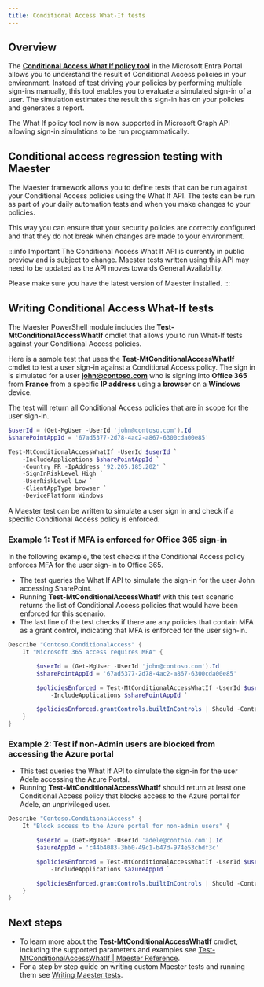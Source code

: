 ```yaml
---
title: Conditional Access What-If tests
---
```


## Overview

The [**Conditional Access What If policy tool**](https://learn.microsoft.com/entra/identity/conditional-access/what-if-tool) in the Microsoft Entra Portal allows you to understand the result of Conditional Access policies in your environment. Instead of test driving your policies by performing multiple sign-ins manually, this tool enables you to evaluate a simulated sign-in of a user. The simulation estimates the result this sign-in has on your policies and generates a report.

The What If policy tool now is now supported in Microsoft Graph API allowing sign-in simulations to be run programmatically.

## Conditional access regression testing with Maester

The Maester framework allows you to define tests that can be run against your Conditional Access policies using the What If API. The tests can be run as part of your daily automation tests and when you make changes to your policies.

This way you can ensure that your security policies are correctly configured and that they do not break when changes are made to your environment.

 :::info Important
The Conditional Access What If API is currently in public preview and is subject to change.
Maester tests written using this API may need to be updated as the API moves towards General Availability.

Please make sure you have the latest version of Maester installed.
:::

## Writing Conditional Access What-If tests

The Maester PowerShell module includes the **Test-MtConditionalAccessWhatIf** cmdlet that allows you to run What-If tests against your Conditional Access policies.

Here is a sample test that uses the **Test-MtConditionalAccessWhatIf** cmdlet to test a user sign-in against a Conditional Access policy.
The sign in is simulated for a user **john@contoso.com** who is signing into **Office 365** from **France** from a specific **IP address** using a **browser** on a **Windows** device.

The test will return all Conditional Access policies that are in scope for the user sign-in.

```powershell
$userId = (Get-MgUser -UserId 'john@contoso.com').Id
$sharePointAppId = '67ad5377-2d78-4ac2-a867-6300cda00e85'

Test-MtConditionalAccessWhatIf -UserId $userId `
    -IncludeApplications $sharePointAppId `
    -Country FR -IpAddress '92.205.185.202' `
    -SignInRiskLevel High `
    -UserRiskLevel Low `
    -ClientAppType browser `
    -DevicePlatform Windows
```

A Maester test can be written to simulate a user sign in and check if a specific Conditional Access policy is enforced.

### Example 1: Test if MFA is enforced for Office 365 sign-in

In the following example, the test checks if the Conditional Access policy enforces MFA for the user sign-in to Office 365.

- The test queries the What If API to simulate the sign-in for the user John accessing SharePoint.
- Running **Test-MtConditionalAccessWhatIf** with this test scenario returns the list of Conditional Access policies that would have been enforced for this scenario.
- The last line of the test checks if there are any policies that contain MFA as a grant control, indicating that MFA is enforced for the user sign-in.

```powershell
Describe "Contoso.ConditionalAccess" {
    It "Microsoft 365 access requires MFA" {

        $userId = (Get-MgUser -UserId 'john@contoso.com').Id
        $sharePointAppId = '67ad5377-2d78-4ac2-a867-6300cda00e85'

        $policiesEnforced = Test-MtConditionalAccessWhatIf -UserId $userId `
            -IncludeApplications $sharePointAppId `

        $policiesEnforced.grantControls.builtInControls | Should -Contain "mfa"
    }
}
```

### Example 2: Test if non-Admin users are blocked from accessing the Azure portal

- This test queries the What If API to simulate the sign-in for the user Adele accessing the Azure Portal.
- Running **Test-MtConditionalAccessWhatIf** should return at least one Conditional Access policy that blocks access to the Azure portal for Adele, an unprivileged user.

```powershell
Describe "Contoso.ConditionalAccess" {
    It "Block access to the Azure portal for non-admin users" {

        $userId = (Get-MgUser -UserId 'adele@contoso.com').Id
        $azureAppId = 'c44b4083-3bb0-49c1-b47d-974e53cbdf3c'

        $policiesEnforced = Test-MtConditionalAccessWhatIf -UserId $userId `
            -IncludeApplications $azureAppId `

        $policiesEnforced.grantControls.builtInControls | Should -Contain "block"
    }
}
```
## Next steps

* To learn more about the **Test-MtConditionalAccessWhatIf** cmdlet, including the supported parameters and examples see [Test-MtConditionalAccessWhatIf | Maester Reference](https://maester.dev/docs/commands/Test-MtConditionalAccessWhatIf).
* For a step by step guide on writing custom Maester tests and running them see [Writing Maester tests](/docs/writing-tests).
